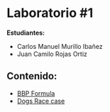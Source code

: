 # Laboratorio #1

**Estudiantes:** 
+ Carlos Manuel Murillo Ibañez
+ Juan Camilo Rojas Ortiz

## Contenido:
+ [BBP Formula](BBP_FORMULA/PARALLELISM-JAVA_THREADS_MAVEN-INTRODUCTION_BBP_FORMULA)
+ [Dogs Race case](DOGS_RACE/CONCURRENT_PROGRAMMING-JAVA_MAVEN-DOGS_RACE)